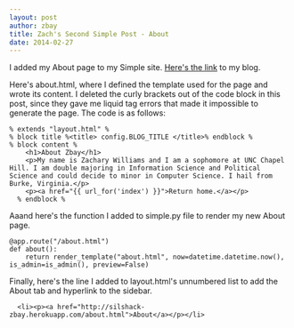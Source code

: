 ```yaml
---
layout: post
author: zbay
title: Zach's Second Simple Post - About
date: 2014-02-27
---
```


I added my About page to my Simple site. [Here's the link](http://silshack-zbay.herokuapp.com/) to my blog.

Here's about.html, where I defined the template used for the page and wrote its content. I deleted the curly brackets out of the code block in this post,
since they gave me liquid tag errors that made it impossible to generate the page. The code is as follows:


```
% extends "layout.html" %
% block title %<title> config.BLOG_TITLE </title>% endblock %
% block content %
	<h1>About Zbay</h1>
	<p>My name is Zachary Williams and I am a sophomore at UNC Chapel Hill. I am double majoring in Information Science and Political Science and could decide to minor in Computer Science. I hail from Burke, Virginia.</p>
	<p><a href="{{ url_for('index') }}">Return home.</a></p>
  % endblock %
```

Aaand here's the function I added to simple.py file to render my new About page.

```
@app.route("/about.html")
def about():
    return render_template("about.html", now=datetime.datetime.now(), is_admin=is_admin(), preview=False)
```

Finally, here's the line I added to layout.html's unnumbered list to add the About tab and hyperlink to the sidebar.

```
  <li><p><a href="http://silshack-zbay.herokuapp.com/about.html">About</a></p></li>
```